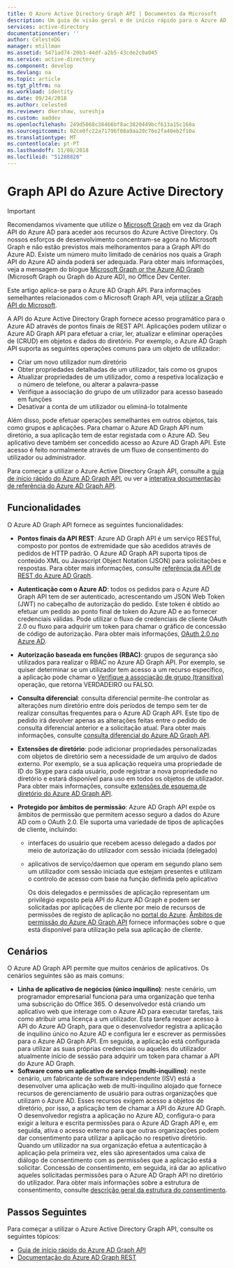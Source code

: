 ```yaml
---
title: O Azure Active Directory Graph API | Documentos da Microsoft
description: Um guia de visão geral e de início rápido para o Azure AD Graph API que permite o acesso programático para o Azure AD através de pontos finais de REST API.
services: active-directory
documentationcenter: ''
author: CelesteDG
manager: mtillman
ms.assetid: 5471ad74-20b3-44df-a2b5-43cde2c0a045
ms.service: active-directory
ms.component: develop
ms.devlang: na
ms.topic: article
ms.tgt_pltfrm: na
ms.workload: identity
ms.date: 09/24/2018
ms.author: celested
ms.reviewer: dkershaw, sureshja
ms.custom: aaddev
ms.openlocfilehash: 249d5068c38466bf8ac3820449bcf613a15c168a
ms.sourcegitcommit: 02ce0fc22a71796f08a9aa20c76e2fa40eb2f10a
ms.translationtype: MT
ms.contentlocale: pt-PT
ms.lasthandoff: 11/08/2018
ms.locfileid: "51288820"
---
```

# <a name="azure-active-directory-graph-api"></a>Graph API do Azure Active Directory

> [!IMPORTANT]
> Recomendamos vivamente que utilize o [Microsoft Graph](https://developer.microsoft.com/graph/) em vez da Graph API do Azure AD para aceder aos recursos do Azure Active Directory. Os nossos esforços de desenvolvimento concentram-se agora no Microsoft Graph e não estão previstos mais melhoramentos para a Graph API do Azure AD. Existe um número muito limitado de cenários nos quais a Graph API do Azure AD ainda poderá ser adequada. Para obter mais informações, veja a mensagem do blogue [Microsoft Graph or the Azure AD Graph](https://dev.office.com/blogs/microsoft-graph-or-azure-ad-graph) (Microsoft Graph ou Graph do Azure AD), no Office Dev Center.

Este artigo aplica-se para o Azure AD Graph API. Para informações semelhantes relacionados com o Microsoft Graph API, veja [utilizar a Graph API do Microsoft](https://developer.microsoft.com/en-us/graph/docs/concepts/use_the_api). 

A API do Azure Active Directory Graph fornece acesso programático para o Azure AD através de pontos finais de REST API. Aplicações podem utilizar o Azure AD Graph API para efetuar a criar, ler, atualizar e eliminar operações de (CRUD) em objetos e dados do diretório. Por exemplo, o Azure AD Graph API suporta as seguintes operações comuns para um objeto de utilizador:

* Criar um novo utilizador num diretório
* Obter propriedades detalhadas de um utilizador, tais como os grupos
* Atualizar propriedades de um utilizador, como a respetiva localização e o número de telefone, ou alterar a palavra-passe
* Verifique a associação do grupo de um utilizador para acesso baseado em funções
* Desativar a conta de um utilizador ou eliminá-lo totalmente

Além disso, pode efetuar operações semelhantes em outros objetos, tais como grupos e aplicações. Para chamar o Azure AD Graph API num diretório, a sua aplicação tem de estar registada com o Azure AD. Seu aplicativo deve também ser concedido acesso ao Azure AD Graph API. Este acesso é feito normalmente através de um fluxo de consentimento do utilizador ou administrador.

Para começar a utilizar o Azure Active Directory Graph API, consulte a [guia de início rápido do Azure AD Graph API](active-directory-graph-api-quickstart.md), ou ver a [interativa documentação de referência do Azure AD Graph API](https://msdn.microsoft.com/Library/Azure/Ad/Graph/api/api-catalog).

## <a name="features"></a>Funcionalidades

O Azure AD Graph API fornece as seguintes funcionalidades:

* **Pontos finais da API REST**: Azure AD Graph API é um serviço RESTful, composto por pontos de extremidade que são acedidos através de pedidos de HTTP padrão. O Azure AD Graph API suporta tipos de conteúdo XML ou Javascript Object Notation (JSON) para solicitações e respostas. Para obter mais informações, consulte [referência da API de REST do Azure AD Graph](https://msdn.microsoft.com/Library/Azure/Ad/Graph/api/api-catalog).
* **Autenticação com o Azure AD**: todos os pedidos para o Azure AD Graph API tem de ser autenticado, acrescentando um JSON Web Token (JWT) no cabeçalho de autorização do pedido. Este token é obtido ao efetuar um pedido ao ponto final de token do Azure AD e ao fornecer credenciais válidas. Pode utilizar o fluxo de credenciais de cliente OAuth 2.0 ou fluxo para adquirir um token para chamar o gráfico de concessão de código de autorização. Para obter mais informações, [OAuth 2.0 no Azure AD](https://msdn.microsoft.com/library/azure/dn645545.aspx).
* **Autorização baseada em funções (RBAC)**: grupos de segurança são utilizados para realizar o RBAC no Azure AD Graph API. Por exemplo, se quiser determinar se um utilizador tem acesso a um recurso específico, a aplicação pode chamar o [Verifique a associação de grupo (transitiva)](https://msdn.microsoft.com/Library/Azure/Ad/Graph/api/functions-and-actions#checkMemberGroups) operação, que retorna VERDADEIRO ou FALSO.
* **Consulta diferencial**: consulta diferencial permite-lhe controlar as alterações num diretório entre dois períodos de tempo sem ter de realizar consultas frequentes para o Azure AD Graph API. Este tipo de pedido irá devolver apenas as alterações feitas entre o pedido de consulta diferencial anterior e a solicitação atual. Para obter mais informações, consulte [consulta diferencial do Azure AD Graph API](https://msdn.microsoft.com/Library/Azure/Ad/Graph/howto/azure-ad-graph-api-differential-query).
* **Extensões de diretório**: pode adicionar propriedades personalizadas com objetos de diretório sem a necessidade de um arquivo de dados externo. Por exemplo, se a sua aplicação requeira uma propriedade de ID do Skype para cada usuário, pode registrar a nova propriedade no diretório e estará disponível para uso em todos os objetos de utilizador. Para obter mais informações, consulte [extensões de esquema de diretório do Azure AD Graph API](https://msdn.microsoft.com/Library/Azure/Ad/Graph/howto/azure-ad-graph-api-directory-schema-extensions).
* **Protegido por âmbitos de permissão**: Azure AD Graph API expõe os âmbitos de permissão que permitem acesso seguro a dados do Azure AD com o OAuth 2.0. Ele suporta uma variedade de tipos de aplicações de cliente, incluindo:
  
  * interfaces do usuário que recebem acesso delegado a dados por meio de autorização do utilizador com sessão iniciada (delegado)
  * aplicativos de serviço/daemon que operam em segundo plano sem um utilizador com sessão iniciada que estejam presentes e utilizam o controlo de acesso com base na função definida pelo aplicativo
    
    Os dois delegados e permissões de aplicação representam um privilégio exposto pela API do Azure AD Graph e podem ser solicitadas por aplicações de cliente por meio de recursos de permissões de registo de aplicação no [portal do Azure](https://portal.azure.com). [Âmbitos de permissão do Azure AD Graph API](https://msdn.microsoft.com/Library/Azure/Ad/Graph/howto/azure-ad-graph-api-permission-scopes) fornece informações sobre o que está disponível para utilização pela sua aplicação de cliente.

## <a name="scenarios"></a>Cenários

O Azure AD Graph API permite que muitos cenários de aplicativos. Os cenários seguintes são as mais comuns:

* **Linha de aplicativo de negócios (único inquilino)**: neste cenário, um programador empresarial funciona para uma organização que tenha uma subscrição do Office 365. O desenvolvedor está criando um aplicativo web que interage com o Azure AD para executar tarefas, tais como atribuir uma licença a um utilizador. Esta tarefa requer acesso à API do Azure AD Graph, para que o desenvolvedor registra a aplicação de inquilino único no Azure AD e configura ler e escrever as permissões para o Azure AD Graph API. Em seguida, a aplicação está configurada para utilizar as suas próprias credenciais ou aqueles do utilizador atualmente início de sessão para adquirir um token para chamar a API do Azure AD Graph.
* **Software como um aplicativo de serviço (multi-inquilino)**: neste cenário, um fabricante de software independente (ISV) está a desenvolver uma aplicação web de multi-inquilino alojado que fornece recursos de gerenciamento de usuário para outras organizações que utilizam o Azure AD. Esses recursos exigem acesso a objetos de diretório, por isso, a aplicação tem de chamar a API do Azure AD Graph. O desenvolvedor registra a aplicação no Azure AD, configura-o para exigir a leitura e escrita permissões para o Azure AD Graph API e, em seguida, ativa o acesso externo para que outras organizações podem dar consentimento para utilizar a aplicação no respetivo diretório. Quando um utilizador na sua organização efetua a autenticação à aplicação pela primeira vez, eles são apresentados uma caixa de diálogo de consentimento com as permissões que a aplicação está a solicitar. Concessão de consentimento, em seguida, irá dar ao aplicativo aqueles solicitadas permissões para o Azure AD Graph API no diretório do utilizador. Para obter mais informações sobre a estrutura de consentimento, consulte [descrição geral da estrutura do consentimento](consent-framework.md).

## <a name="next-steps"></a>Passos Seguintes

Para começar a utilizar o Azure Active Directory Graph API, consulte os seguintes tópicos:

* [Guia de início rápido do Azure AD Graph API](active-directory-graph-api-quickstart.md)
* [Documentação do Azure AD Graph REST](https://msdn.microsoft.com/Library/Azure/Ad/Graph/api/api-catalog)

